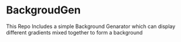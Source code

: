 # BackgroudGen

This Repo Includes a simple Background Genarator which can display different gradients mixed together to form a background

